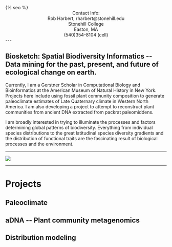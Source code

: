 <html>
  <head>
    {% seo %}
  </head>
</html>

<center>
Contact Info:<br>
Rob Harbert, 
rharbert@stonehill.edu <br>
Stonehill College <br>
Easton, MA <br>
(540)354-8104 (cell) <br>
</center>
---

## Biosketch: Spatial Biodiversity Informatics -- Data mining for the past, present, and future of ecological change on earth.

Currently, I am a Gerstner Scholar in Computational Biology and Bioinformatics at the American Museum of Natural History in New York. Projects here include using fossil plant community composition to generate paleoclimate estimates of Late Quaternary climate in Western North America. I am also developing a project to attempt to reconstruct plant communities from ancient DNA extracted from packrat paleomiddens.

I am broadly interested in trying to illuminate the processes and factors determining global patterns of biodiversity. Everything from individual species distributions to the great latitudinal species diversity gradients and the distribution of functional traits are the fascinating result of biological processes and the environment. 

---

<image src='images/worldmap2.png'></image>

---

# Projects

## Paleoclimate

## aDNA -- Plant community metagenomics

## Distribution modeling



